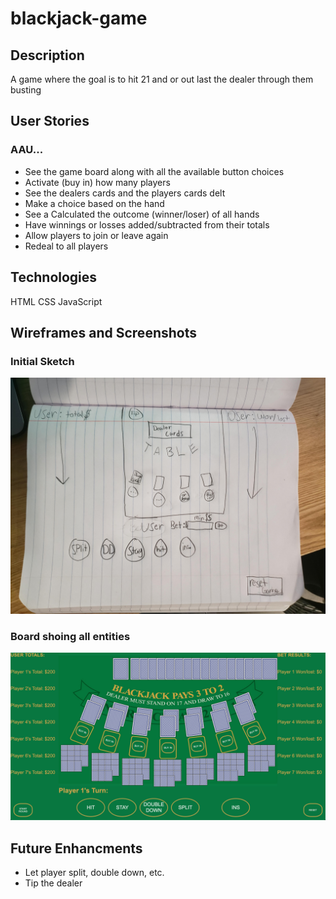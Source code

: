 # blackjack-game

## Description
A game where the goal is to hit 21 and or out last the dealer through them busting

## User Stories

### AAU...
- See the game board along with all the available button choices
- Activate (buy in) how many players
- See the dealers cards and the players cards delt
- Make a choice based on the hand
- See a Calculated the outcome (winner/loser) of all hands
- Have winnings or losses added/subtracted from their totals 
- Allow players to join or leave again
- Redeal to all players

## Technologies
HTML
CSS
JavaScript

## Wireframes and Screenshots
### Initial Sketch
![Sketch](img/rough-sketch.jpg)

### Board shoing all entities
![All Board Entities](img/board-entities.png)

## Future Enhancments
- Let player split, double down, etc.
- Tip the dealer